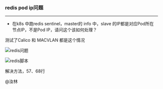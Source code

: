 ### redis pod ip问题

***

* 在k8s 中跑redis sentinel，master的 info 中，slave 的IP都是对应Pod所在节点IP，不是Pod IP，请问这个该如何处理？

测试了Calico 和 MACVLAN 都是这个情况

![redis问题](/Users/xiehz/note/images/redis问题.jpg)

<img src="/Users/xiehz/note/images/redis脚本.jpg" alt="redis脚本"  />

解决方法，57、68行

@汝林